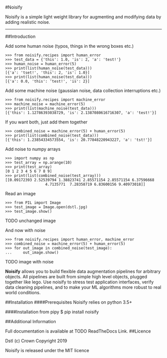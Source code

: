 #Noisify

Noisify is a simple light weight library for augmenting and modifying data by adding realistic noise.


-------------------

##Introduction

Add some human noise (typos, things in the wrong boxes etc.)

    >>> from noisify.recipes import human_error
    >>> test_data = {'this': 1.0, 'is': 2, 'a': 'test!'}
    >>> human_noise = human_error(5)
    >>> print(list(human_noise(test_data)))
    [{'a': 'tset!', 'this': 2, 'is': 1.0}]
    >>> print(list(human_noise(test_data)))
    [{'a': 0.0, 'this': 'test!', 'is': 2}]

Add some machine noise (gaussian noise, data collection interruptions etc.)

    >>> from noisify.recipes import machine_error
    >>> machine_noise = machine_error(5)
    >>> print(list(machine_noise(test_data)))
    [{'this': 1.12786393038729, 'is': 2.1387080616716307, 'a': 'test!'}]

If you want both, just add them together

    >>> combined_noise = machine_error(5) + human_error(5)
    >>> print(list(combined_noise(test_data)))
    [{'this': 1.23854334573554, 'is': 20.77848220943227, 'a': 'tst!'}]

Add noise to numpy arrays

    >>> import numpy as np
    >>> test_array = np.arange(10)
    >>> print(test_array)
    [0 1 2 3 4 5 6 7 8 9]
    >>> print(list(combined_noise(test_array)))
    [[0.09172393 2.52539794 1.38823741 2.85571154 2.85571154 6.37596668
                      4.7135771  7.28358719 6.83600156 9.40973018]]

Read an image

    >>> from PIL import Image
    >>> test_image = Image.open(dstl.jpg)
    >>> test_image.show()


TODO unchanged image

And now with noise

    >>> from noisify.recipes import human_error, machine_error
    >>> combined_noise = machine_error(5) + human_error(5)
    >>> for out_image in combined_noise(test_image):
    ...     out_image.show()

TODO image with noise

**Noisify** allows you to build flexible data augmentation pipelines for arbitrary objects.
All pipelines are built from simple high level objects, plugged together like lego.
Use noisify to stress test application interfaces, verify data cleaning pipelines, and to make your ML algorithms more
robust to real world conditions.

##Installation
 ####Prerequisites
 Noisify relies on python 3.5+
 
 ####Installation from pipy
    $ pip install noisify

##Additional Information

Full documentation is available at TODO ReadTheDocs Link.
##Licence

Dstl (c) Crown Copyright 2019

Noisify is released under the MIT licence

